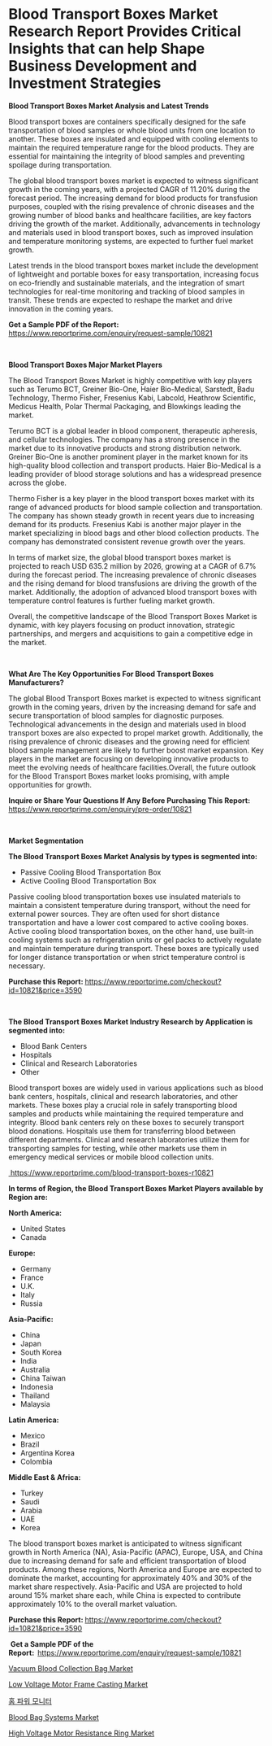 <p><h1>Blood Transport Boxes Market Research Report Provides Critical Insights that can help Shape Business Development and Investment Strategies</h1></p><p><strong>Blood Transport Boxes Market Analysis and Latest Trends</strong></p>
<p><p>Blood transport boxes are containers specifically designed for the safe transportation of blood samples or whole blood units from one location to another. These boxes are insulated and equipped with cooling elements to maintain the required temperature range for the blood products. They are essential for maintaining the integrity of blood samples and preventing spoilage during transportation.</p><p>The global blood transport boxes market is expected to witness significant growth in the coming years, with a projected CAGR of 11.20% during the forecast period. The increasing demand for blood products for transfusion purposes, coupled with the rising prevalence of chronic diseases and the growing number of blood banks and healthcare facilities, are key factors driving the growth of the market. Additionally, advancements in technology and materials used in blood transport boxes, such as improved insulation and temperature monitoring systems, are expected to further fuel market growth.</p><p>Latest trends in the blood transport boxes market include the development of lightweight and portable boxes for easy transportation, increasing focus on eco-friendly and sustainable materials, and the integration of smart technologies for real-time monitoring and tracking of blood samples in transit. These trends are expected to reshape the market and drive innovation in the coming years.</p></p>
<p><strong>Get a Sample PDF of the Report:&nbsp;</strong> <a href="https://www.reportprime.com/enquiry/request-sample/10821">https://www.reportprime.com/enquiry/request-sample/10821</a></p>
<p>&nbsp;</p>
<p><strong>Blood Transport Boxes Major Market Players</strong></p>
<p><p>The Blood Transport Boxes Market is highly competitive with key players such as Terumo BCT, Greiner Bio-One, Haier Bio-Medical, Sarstedt, Badu Technology, Thermo Fisher, Fresenius Kabi, Labcold, Heathrow Scientific, Medicus Health, Polar Thermal Packaging, and Blowkings leading the market. </p><p>Terumo BCT is a global leader in blood component, therapeutic apheresis, and cellular technologies. The company has a strong presence in the market due to its innovative products and strong distribution network. Greiner Bio-One is another prominent player in the market known for its high-quality blood collection and transport products. Haier Bio-Medical is a leading provider of blood storage solutions and has a widespread presence across the globe.</p><p>Thermo Fisher is a key player in the blood transport boxes market with its range of advanced products for blood sample collection and transportation. The company has shown steady growth in recent years due to increasing demand for its products. Fresenius Kabi is another major player in the market specializing in blood bags and other blood collection products. The company has demonstrated consistent revenue growth over the years.</p><p>In terms of market size, the global blood transport boxes market is projected to reach USD 635.2 million by 2026, growing at a CAGR of 6.7% during the forecast period. The increasing prevalence of chronic diseases and the rising demand for blood transfusions are driving the growth of the market. Additionally, the adoption of advanced blood transport boxes with temperature control features is further fueling market growth.</p><p>Overall, the competitive landscape of the Blood Transport Boxes Market is dynamic, with key players focusing on product innovation, strategic partnerships, and mergers and acquisitions to gain a competitive edge in the market.</p></p>
<p>&nbsp;</p>
<p><strong>What Are The Key Opportunities For Blood Transport Boxes Manufacturers?</strong></p>
<p><p>The global Blood Transport Boxes market is expected to witness significant growth in the coming years, driven by the increasing demand for safe and secure transportation of blood samples for diagnostic purposes. Technological advancements in the design and materials used in blood transport boxes are also expected to propel market growth. Additionally, the rising prevalence of chronic diseases and the growing need for efficient blood sample management are likely to further boost market expansion. Key players in the market are focusing on developing innovative products to meet the evolving needs of healthcare facilities.Overall, the future outlook for the Blood Transport Boxes market looks promising, with ample opportunities for growth.</p></p>
<p><strong>Inquire or Share Your Questions If Any Before Purchasing This Report:</strong> <a href="https://www.reportprime.com/enquiry/pre-order/10821">https://www.reportprime.com/enquiry/pre-order/10821</a></p>
<p>&nbsp;</p>
<p><strong>Market Segmentation</strong></p>
<p><strong>The Blood Transport Boxes Market Analysis by types is segmented into:</strong></p>
<p><ul><li>Passive Cooling Blood Transportation Box</li><li>Active Cooling Blood Transportation Box</li></ul></p>
<p><p>Passive cooling blood transportation boxes use insulated materials to maintain a consistent temperature during transport, without the need for external power sources. They are often used for short distance transportation and have a lower cost compared to active cooling boxes. Active cooling blood transportation boxes, on the other hand, use built-in cooling systems such as refrigeration units or gel packs to actively regulate and maintain temperature during transport. These boxes are typically used for longer distance transportation or when strict temperature control is necessary.</p></p>
<p><strong>Purchase this Report:&nbsp;</strong><a href="https://www.reportprime.com/checkout?id=10821&price=3590">https://www.reportprime.com/checkout?id=10821&price=3590</a></p>
<p>&nbsp;</p>
<p><strong>The Blood Transport Boxes Market Industry Research by Application is segmented into:</strong></p>
<p><ul><li>Blood Bank Centers</li><li>Hospitals</li><li>Clinical and Research Laboratories</li><li>Other</li></ul></p>
<p><p>Blood transport boxes are widely used in various applications such as blood bank centers, hospitals, clinical and research laboratories, and other markets. These boxes play a crucial role in safely transporting blood samples and products while maintaining the required temperature and integrity. Blood bank centers rely on these boxes to securely transport blood donations. Hospitals use them for transferring blood between different departments. Clinical and research laboratories utilize them for transporting samples for testing, while other markets use them in emergency medical services or mobile blood collection units.</p></p>
<p><a href="https://www.reportprime.com/blood-transport-boxes-r10821">&nbsp;https://www.reportprime.com/blood-transport-boxes-r10821</a></p>
<p><strong>In terms of Region, the Blood Transport Boxes Market Players available by Region are:</strong></p>
<p>
    <p> <strong> North America: </strong>
        <ul>
            <li>United States</li>
            <li>Canada</li>
        </ul>
        </p> 
    <p> <strong> Europe: </strong>
        <ul>
            <li>Germany</li>
            <li>France</li>
            <li>U.K.</li>
            <li>Italy</li>
            <li>Russia</li>
        </ul>
        </p> 
    <p> <strong> Asia-Pacific: </strong>
        <ul>
            <li>China</li>
            <li>Japan</li>
            <li>South Korea</li>
            <li>India</li>
            <li>Australia</li>
            <li>China Taiwan</li>
            <li>Indonesia</li>
            <li>Thailand</li>
            <li>Malaysia</li>
        </ul>
        </p> 
    <p> <strong> Latin America: </strong>
        <ul>
            <li>Mexico</li>
            <li>Brazil</li>
            <li>Argentina Korea</li>
            <li>Colombia</li>
        </ul>
        </p> 
    <p> <strong> Middle East & Africa: </strong>
        <ul>
            <li>Turkey</li>
            <li>Saudi</li>
            <li>Arabia</li>
            <li>UAE</li>
            <li>Korea</li>
        </ul>
    </p>
    </p>
<p><p>The blood transport boxes market is anticipated to witness significant growth in North America (NA), Asia-Pacific (APAC), Europe, USA, and China due to increasing demand for safe and efficient transportation of blood products. Among these regions, North America and Europe are expected to dominate the market, accounting for approximately 40% and 30% of the market share respectively. Asia-Pacific and USA are projected to hold around 15% market share each, while China is expected to contribute approximately 10% to the overall market valuation.</p></p>
<p><strong>Purchase this Report: </strong><a href="https://www.reportprime.com/checkout?id=10821&price=3590">https://www.reportprime.com/checkout?id=10821&price=3590</a></p>
<p>&nbsp;<strong>Get a Sample PDF of the Report:&nbsp;&nbsp;</strong><a href="https://www.reportprime.com/enquiry/request-sample/10821">https://www.reportprime.com/enquiry/request-sample/10821</a></p>
<p><strong></strong></p>
<p><p><a href="https://github.com/dimitrishawkinswaynenp91rgz/Market-Research-Report-List-3/blob/main/vacuum-blood-collection-bag-market.md">Vacuum Blood Collection Bag Market</a></p><p><a href="https://medium.com/@enosstark/low-voltage-motor-frame-casting-market-trends-and-analysis-opportunities-and-challenges-for-1c476620d9f1">Low Voltage Motor Frame Casting Market</a></p><p><a href="https://medium.com/@nedaaracarroll656/%EC%A3%BC%ED%83%9D%EC%9A%A9-%EC%A0%84%EB%A0%A5-%EB%AA%A8%EB%8B%88%ED%84%B0-%EC%8B%9C%EC%9E%A5-%EA%B7%9C%EB%AA%A8-%ED%83%9C%EC%96%91-%EC%97%90%EB%84%88%EC%A7%80-%EB%8C%80%EB%B9%84%ED%98%95-%ED%83%9C%EC%96%91-%EC%97%90%EB%84%88%EC%A7%80-%EB%AF%B8%EC%A4%80%EB%B9%84%ED%98%95-%EC%A0%9C%ED%92%88%EB%B3%84-%EC%98%A8%EB%9D%BC%EC%9D%B8-%ED%8C%90%EB%A7%A4-%EC%98%A4%ED%94%84%EB%9D%BC%EC%9D%B8-%ED%8C%90%EB%A7%A4-%EB%B6%84%EC%84%9D-%EC%A0%90%EC%9C%A0%EC%9C%A8-%EC%84%B1%EC%9E%A5-%ED%8A%B8%EB%A0%8C%EB%93%9C-%EB%B0%8F-2024%EB%85%84%EB%B6%80%ED%84%B0-0b91b6d5988c">홈 파워 모니터</a></p><p><a href="https://github.com/changoleonlaverguenzanoexiste/Market-Research-Report-List-4/blob/main/blood-bag-systems-market.md">Blood Bag Systems Market</a></p><p><a href="https://medium.com/@lawrencekelley6262/global-high-voltage-motor-resistance-ring-market-size-and-market-trends-analysis-by-regional-2b0517254f53">High Voltage Motor Resistance Ring Market</a></p></p>